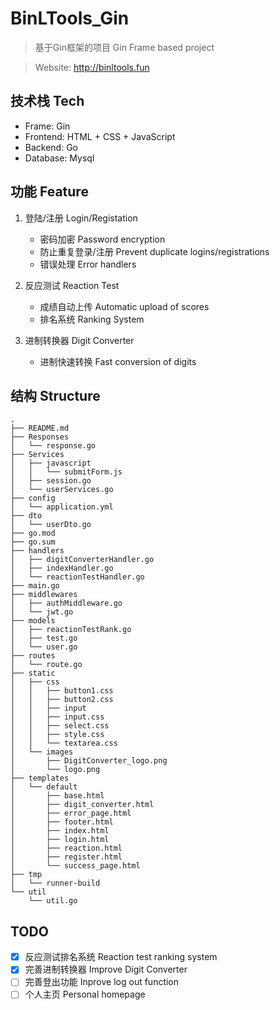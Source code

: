 # BinLTools_Gin

> 基于Gin框架的项目
> Gin Frame based project

> Website: http://binltools.fun

## 技术栈 Tech
- Frame: Gin
- Frontend: HTML + CSS + JavaScript
- Backend: Go
- Database: Mysql

## 功能 Feature
1. 登陆/注册 Login/Registation
    - 密码加密 Password encryption
    - 防止重复登录/注册 Prevent duplicate logins/registrations
    - 错误处理 Error handlers

2. 反应测试 Reaction Test
    - 成绩自动上传 Automatic upload of scores
    - 排名系统 Ranking System
    
3. 进制转换器 Digit Converter
    - 进制快速转换 Fast conversion of digits
    
## 结构 Structure
``` 
.
├── README.md
├── Responses
│   └── response.go
├── Services
│   ├── javascript
│   │   └── submitForm.js
│   ├── session.go
│   └── userServices.go
├── config
│   └── application.yml
├── dto
│   └── userDto.go
├── go.mod
├── go.sum
├── handlers
│   ├── digitConverterHandler.go
│   ├── indexHandler.go
│   └── reactionTestHandler.go
├── main.go
├── middlewares
│   ├── authMiddleware.go
│   └── jwt.go
├── models
│   ├── reactionTestRank.go
│   ├── test.go
│   └── user.go
├── routes
│   └── route.go
├── static
│   ├── css
│   │   ├── button1.css
│   │   ├── button2.css
│   │   ├── input
│   │   ├── input.css
│   │   ├── select.css
│   │   ├── style.css
│   │   └── textarea.css
│   └── images
│       ├── DigitConverter_logo.png
│       └── logo.png
├── templates
│   └── default
│       ├── base.html
│       ├── digit_converter.html
│       ├── error_page.html
│       ├── footer.html
│       ├── index.html
│       ├── login.html
│       ├── reaction.html
│       ├── register.html
│       └── success_page.html
├── tmp
│   └── runner-build
└── util
    └── util.go
``` 

## TODO
- [x] 反应测试排名系统 Reaction test ranking system
- [x] 完善进制转换器 Improve Digit Converter
- [ ] 完善登出功能 Inprove log out function
- [ ] 个人主页 Personal homepage
